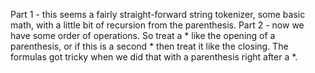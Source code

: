 Part 1 - this seems a fairly straight-forward string tokenizer, some basic math, with a little bit of recursion from the parenthesis.
Part 2 - now we have some order of operations.  So treat a * like the opening of a parenthesis, or if this is a second * then treat it like the closing.  The formulas got tricky when we did that with a parenthesis right after a *.
